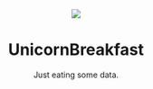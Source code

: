 <center><img src="https://media.giphy.com/media/l3fQe8ahU9XcWpHnG/giphy.gif">

# UnicornBreakfast
Just eating some data.

